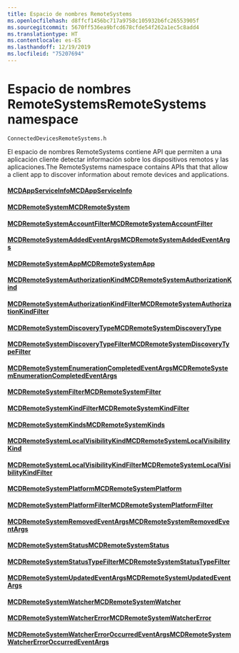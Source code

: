 ```yaml
---
title: Espacio de nombres RemoteSystems
ms.openlocfilehash: d8ffcf1456bc717a9758c105932b6fc26553905f
ms.sourcegitcommit: 5670ff536ea9bfcd678cfde54f262a1ec5c8add4
ms.translationtype: HT
ms.contentlocale: es-ES
ms.lasthandoff: 12/19/2019
ms.locfileid: "75207694"
---
```

# <a name="remotesystems-namespace"></a><span data-ttu-id="42f27-102">Espacio de nombres RemoteSystems</span><span class="sxs-lookup"><span data-stu-id="42f27-102">RemoteSystems namespace</span></span>
```
ConnectedDevicesRemoteSystems.h
```

<span data-ttu-id="42f27-103">El espacio de nombres RemoteSystems contiene API que permiten a una aplicación cliente detectar información sobre los dispositivos remotos y las aplicaciones.</span><span class="sxs-lookup"><span data-stu-id="42f27-103">The RemoteSystems namespace contains APIs that that allow a client app to discover information about remote devices and applications.</span></span>

#### <a name="mcdappserviceinfomcdappserviceinfomd"></a>[<span data-ttu-id="42f27-104">MCDAppServiceInfo</span><span class="sxs-lookup"><span data-stu-id="42f27-104">MCDAppServiceInfo</span></span>](MCDAppServiceInfo.md)
#### <a name="mcdremotesystemmcdremotesystemmd"></a>[<span data-ttu-id="42f27-105">MCDRemoteSystem</span><span class="sxs-lookup"><span data-stu-id="42f27-105">MCDRemoteSystem</span></span>](MCDRemoteSystem.md)
#### <a name="mcdremotesystemaccountfiltermcdremotesystemaccountfiltermd"></a>[<span data-ttu-id="42f27-106">MCDRemoteSystemAccountFilter</span><span class="sxs-lookup"><span data-stu-id="42f27-106">MCDRemoteSystemAccountFilter</span></span>](MCDRemoteSystemAccountFilter.md)
#### <a name="mcdremotesystemaddedeventargsmcdremotesystemaddedeventargsmd"></a>[<span data-ttu-id="42f27-107">MCDRemoteSystemAddedEventArgs</span><span class="sxs-lookup"><span data-stu-id="42f27-107">MCDRemoteSystemAddedEventArgs</span></span>](MCDRemoteSystemAddedEventArgs.md)
#### <a name="mcdremotesystemappmcdremotesystemappmd"></a>[<span data-ttu-id="42f27-108">MCDRemoteSystemApp</span><span class="sxs-lookup"><span data-stu-id="42f27-108">MCDRemoteSystemApp</span></span>](MCDRemoteSystemApp.md)
#### <a name="mcdremotesystemauthorizationkindmcdremotesystemauthorizationkindmd"></a>[<span data-ttu-id="42f27-109">MCDRemoteSystemAuthorizationKind</span><span class="sxs-lookup"><span data-stu-id="42f27-109">MCDRemoteSystemAuthorizationKind</span></span>](MCDRemoteSystemAuthorizationKind.md)
#### <a name="mcdremotesystemauthorizationkindfiltermcdremotesystemauthorizationkindfiltermd"></a>[<span data-ttu-id="42f27-110">MCDRemoteSystemAuthorizationKindFilter</span><span class="sxs-lookup"><span data-stu-id="42f27-110">MCDRemoteSystemAuthorizationKindFilter</span></span>](MCDRemoteSystemAuthorizationKindFilter.md)
#### <a name="mcdremotesystemdiscoverytypemcdremotesystemdiscoverytypemd"></a>[<span data-ttu-id="42f27-111">MCDRemoteSystemDiscoveryType</span><span class="sxs-lookup"><span data-stu-id="42f27-111">MCDRemoteSystemDiscoveryType</span></span>](MCDRemoteSystemDiscoveryType.md)
#### <a name="mcdremotesystemdiscoverytypefiltermcdremotesystemdiscoverytypefiltermd"></a>[<span data-ttu-id="42f27-112">MCDRemoteSystemDiscoveryTypeFilter</span><span class="sxs-lookup"><span data-stu-id="42f27-112">MCDRemoteSystemDiscoveryTypeFilter</span></span>](MCDRemoteSystemDiscoveryTypeFilter.md)
#### <a name="mcdremotesystemenumerationcompletedeventargsmcdremotesystemenumerationcompletedeventargsmd"></a>[<span data-ttu-id="42f27-113">MCDRemoteSystemEnumerationCompletedEventArgs</span><span class="sxs-lookup"><span data-stu-id="42f27-113">MCDRemoteSystemEnumerationCompletedEventArgs</span></span>](MCDRemoteSystemEnumerationCompletedEventArgs.md)
#### <a name="mcdremotesystemfiltermcdremotesystemfiltermd"></a>[<span data-ttu-id="42f27-114">MCDRemoteSystemFilter</span><span class="sxs-lookup"><span data-stu-id="42f27-114">MCDRemoteSystemFilter</span></span>](MCDRemoteSystemFilter.md)
#### <a name="mcdremotesystemkindfiltermcdremotesystemkindfiltermd"></a>[<span data-ttu-id="42f27-115">MCDRemoteSystemKindFilter</span><span class="sxs-lookup"><span data-stu-id="42f27-115">MCDRemoteSystemKindFilter</span></span>](MCDRemoteSystemKindFilter.md)
#### <a name="mcdremotesystemkindsmcdremotesystemkindsmd"></a>[<span data-ttu-id="42f27-116">MCDRemoteSystemKinds</span><span class="sxs-lookup"><span data-stu-id="42f27-116">MCDRemoteSystemKinds</span></span>](MCDRemoteSystemKinds.md)
#### <a name="mcdremotesystemlocalvisibilitykindmcdremotesystemlocalvisibilitykindmd"></a>[<span data-ttu-id="42f27-117">MCDRemoteSystemLocalVisibilityKind</span><span class="sxs-lookup"><span data-stu-id="42f27-117">MCDRemoteSystemLocalVisibilityKind</span></span>](MCDRemoteSystemLocalVisibilityKind.md)
#### <a name="mcdremotesystemlocalvisibilitykindfiltermcdremotesystemlocalvisibilitykindfiltermd"></a>[<span data-ttu-id="42f27-118">MCDRemoteSystemLocalVisibilityKindFilter</span><span class="sxs-lookup"><span data-stu-id="42f27-118">MCDRemoteSystemLocalVisibilityKindFilter</span></span>](MCDRemoteSystemLocalVisibilityKindFilter.md)
#### <a name="mcdremotesystemplatformmcdremotesystemplatformmd"></a>[<span data-ttu-id="42f27-119">MCDRemoteSystemPlatform</span><span class="sxs-lookup"><span data-stu-id="42f27-119">MCDRemoteSystemPlatform</span></span>](MCDRemoteSystemPlatform.md)
#### <a name="mcdremotesystemplatformfiltermcdremotesystemplatformfiltermd"></a>[<span data-ttu-id="42f27-120">MCDRemoteSystemPlatformFilter</span><span class="sxs-lookup"><span data-stu-id="42f27-120">MCDRemoteSystemPlatformFilter</span></span>](MCDRemoteSystemPlatformFilter.md)
#### <a name="mcdremotesystemremovedeventargsmcdremotesystemremovedeventargsmd"></a>[<span data-ttu-id="42f27-121">MCDRemoteSystemRemovedEventArgs</span><span class="sxs-lookup"><span data-stu-id="42f27-121">MCDRemoteSystemRemovedEventArgs</span></span>](MCDRemoteSystemRemovedEventArgs.md)
#### <a name="mcdremotesystemstatusmcdremotesystemstatusmd"></a>[<span data-ttu-id="42f27-122">MCDRemoteSystemStatus</span><span class="sxs-lookup"><span data-stu-id="42f27-122">MCDRemoteSystemStatus</span></span>](MCDRemoteSystemStatus.md)
#### <a name="mcdremotesystemstatustypefiltermcdremotesystemstatustypefiltermd"></a>[<span data-ttu-id="42f27-123">MCDRemoteSystemStatusTypeFilter</span><span class="sxs-lookup"><span data-stu-id="42f27-123">MCDRemoteSystemStatusTypeFilter</span></span>](MCDRemoteSystemStatusTypeFilter.md)
#### <a name="mcdremotesystemupdatedeventargsmcdremotesystemupdatedeventargsmd"></a>[<span data-ttu-id="42f27-124">MCDRemoteSystemUpdatedEventArgs</span><span class="sxs-lookup"><span data-stu-id="42f27-124">MCDRemoteSystemUpdatedEventArgs</span></span>](MCDRemoteSystemUpdatedEventArgs.md)
#### <a name="mcdremotesystemwatchermcdremotesystemwatchermd"></a>[<span data-ttu-id="42f27-125">MCDRemoteSystemWatcher</span><span class="sxs-lookup"><span data-stu-id="42f27-125">MCDRemoteSystemWatcher</span></span>](MCDRemoteSystemWatcher.md)
#### <a name="mcdremotesystemwatchererrormcdremotesystemwatchererrormd"></a>[<span data-ttu-id="42f27-126">MCDRemoteSystemWatcherError</span><span class="sxs-lookup"><span data-stu-id="42f27-126">MCDRemoteSystemWatcherError</span></span>](MCDRemoteSystemWatcherError.md)
#### <a name="mcdremotesystemwatchererroroccurredeventargsmcdremotesystemwatchererroroccurredeventargsmd"></a>[<span data-ttu-id="42f27-127">MCDRemoteSystemWatcherErrorOccurredEventArgs</span><span class="sxs-lookup"><span data-stu-id="42f27-127">MCDRemoteSystemWatcherErrorOccurredEventArgs</span></span>](MCDRemoteSystemWatcherErrorOccurredEventArgs.md)